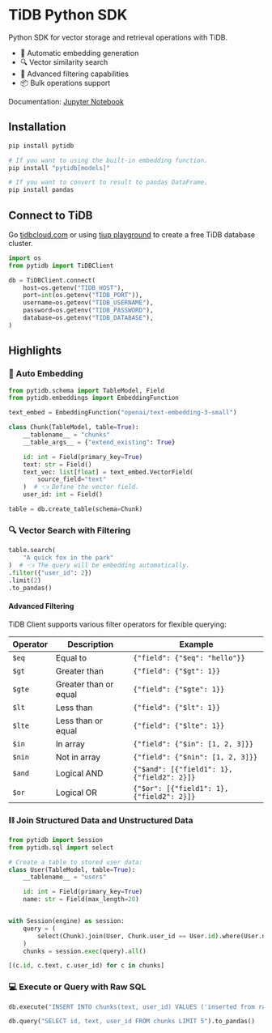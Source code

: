 # TiDB Python SDK

Python SDK for vector storage and retrieval operations with TiDB.

- 🔄 Automatic embedding generation
- 🔍 Vector similarity search
- 🎯 Advanced filtering capabilities
- 📦 Bulk operations support

Documentation: [Jupyter Notebook](https://github.com/pingcap/pytidb/blob/main/docs/quickstart.ipynb)

## Installation

```bash
pip install pytidb

# If you want to using the built-in embedding function.
pip install "pytidb[models]"

# If you want to convert to result to pandas DataFrame.
pip install pandas
```

## Connect to TiDB

Go [tidbcloud.com](https://tidbcloud.com/) or using [tiup playground](https://docs.pingcap.com/tidb/stable/tiup-playground/) to create a free TiDB database cluster.

```python
import os
from pytidb import TiDBClient

db = TiDBClient.connect(
    host=os.getenv("TIDB_HOST"),
    port=int(os.getenv("TIDB_PORT")),
    username=os.getenv("TIDB_USERNAME"),
    password=os.getenv("TIDB_PASSWORD"),
    database=os.getenv("TIDB_DATABASE"),
)
```

## Highlights

### 🤖 Auto Embedding

```python
from pytidb.schema import TableModel, Field
from pytidb.embeddings import EmbeddingFunction

text_embed = EmbeddingFunction("openai/text-embedding-3-small")

class Chunk(TableModel, table=True):
    __tablename__ = "chunks"
    __table_args__ = {"extend_existing": True}

    id: int = Field(primary_key=True)
    text: str = Field()
    text_vec: list[float] = text_embed.VectorField(
        source_field="text"
    )  # 👈 Define the vector field.
    user_id: int = Field()

table = db.create_table(schema=Chunk)
```

### 🔍 Vector Search with Filtering

```python
table.search(
    "A quick fox in the park"
)  # 👈 The query will be embedding automatically.
.filter({"user_id": 2})
.limit(2)
.to_pandas()
```

#### Advanced Filtering
TiDB Client supports various filter operators for flexible querying:

| Operator | Description               | Example                                      |
|----------|---------------------------|----------------------------------------------|
| `$eq`    | Equal to                  | `{"field": {"$eq": "hello"}}`                |
| `$gt`    | Greater than              | `{"field": {"$gt": 1}}`                      |
| `$gte`   | Greater than or equal     | `{"field": {"$gte": 1}}`                     |
| `$lt`    | Less than                 | `{"field": {"$lt": 1}}`                      |
| `$lte`   | Less than or equal        | `{"field": {"$lte": 1}}`                     |
| `$in`    | In array                  | `{"field": {"$in": [1, 2, 3]}}`              |
| `$nin`   | Not in array              | `{"field": {"$nin": [1, 2, 3]}}`             |
| `$and`   | Logical AND               | `{"$and": [{"field1": 1}, {"field2": 2}]}`   |
| `$or`    | Logical OR                | `{"$or": [{"field1": 1}, {"field2": 2}]}`    |



### ⛓ Join Structured Data and Unstructured Data

```python
from pytidb import Session
from pytidb.sql import select

# Create a table to stored user data:
class User(TableModel, table=True):
    __tablename__ = "users"

    id: int = Field(primary_key=True)
    name: str = Field(max_length=20)


with Session(engine) as session:
    query = (
        select(Chunk).join(User, Chunk.user_id == User.id).where(User.name == "Alice")
    )
    chunks = session.exec(query).all()

[(c.id, c.text, c.user_id) for c in chunks]
```


### 💻 Execute or Query with Raw SQL

```python
db.execute("INSERT INTO chunks(text, user_id) VALUES ('inserted from raw sql', 5)")
```

```python
db.query("SELECT id, text, user_id FROM chunks LIMIT 5").to_pandas()
```
